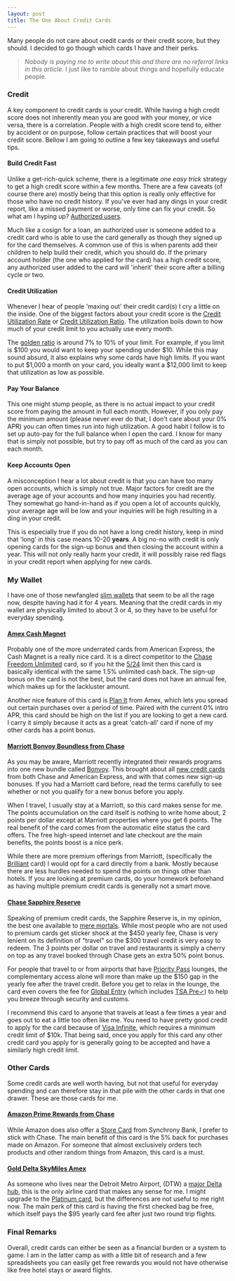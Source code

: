 ```yaml
---
layout: post
title: The One About Credit Cards
---
```


Many people do not care about credit cards or their credit score, but they should. I decided to go though which cards I have and their perks.

> *Nobody is paying me to write about this and there are no referral links in this article.* I just like to ramble about things and hopefully educate people.

### Credit

A key component to credit cards is your credit. While having a high credit score does not inherently mean you are good with your money, or vice versa, there is a correlation. People with a high credit score tend to, either by accident or on purpose, follow certain practices that will boost your credit score. Bellow I am going to outline a few key takeaways and useful tips.

#### Build Credit Fast

Unlike a get-rich-quick scheme, there is a legitimate *one easy trick* strategy to get a high credit score within a few months. There are a few caveats (of course there are) mostly being that this option is really only effective for those who have no credit history. If you've ever had any dings in your credit report, like a missed payment or worse, only time can fix your credit. So what am I hyping up? [Authorized users](https://www.creditkarma.com/credit-cards/i/authorized-user-credit-card/).

Much like a cosign for a loan, an authorized user is someone added to a credit card who is able to use the card generally as though they signed up for the card themselves. A common use of this is when parents add their children to help build their credit, which you should do. If the primary account holder (the one who applied for the card) has a high credit score, any authorized user added to the card will 'inherit' their score after a billing cycle or two.

#### Credit Utilization

Whenever I hear of people 'maxing out' their credit card(s) I cry a little on the inside. One of the biggest factors about your credit score is the [Credit Utilization Rate](https://www.experian.com/blogs/ask-experian/credit-education/score-basics/credit-utilization-rate/) or [Credit Utilization Ratio](https://www.nerdwallet.com/blog/finance/how-is-credit-utilization-ratio-calculated/). The utilization boils down to how much of your credit limit to you actually use every month. 

The [golden ratio](https://en.wikipedia.org/wiki/Golden_ratio) is around 7% to 10% of your limit. For example, if you limit is $100 you would want to keep your spending under $10. While this may sound absurd, it also explains why some cards have high limits. If you want to put $1,000 a month on your card, you ideally want a $12,000 limit to keep that utilization as low as possible.

#### Pay Your Balance

This one might stump people, as there is no actual impact to your credit score from paying the amount in full each month. However, if you only pay the minimum amount (please never ever do that, I don't care about your 0% APR) you can often times run into high utilization. A good habit I follow is to set up auto-pay for the full balance when I open the card. I know for many that is simply not possible, but try to pay off as much of the card as you can each month.

#### Keep Accounts Open

A misconception I hear a lot about credit is that you can have too many open accounts, which is simply not true. Major factors for credit are the average age of your accounts and how many inquiries you had recently. They somewhat go hand-in-hand as if you open a lot of accounts quickly, your average age will be low and your inquiries will be high resulting in a ding in your credit.

This is especially true if you do not have a long credit history, keep in mind that 'long' in this case means 10-20 **years**. A big no-no with credit is only opening cards for the sign-up bonus and then closing the account within a year. This will not only really harm your credit, it will possibly raise red flags in your credit report when applying for new cards.

### My Wallet

I have one of those newfangled [slim wallets](https://www.amazon.com/dp/B015NEHDSY) that seem to be all the rage now, despite having had it for 4 years. Meaning that the credit cards in my wallet are physically limited to about 3 or 4, so they have to be useful for everyday spending.

####  [Amex Cash Magnet](https://www.americanexpress.com/us/credit-cards/card/cash-magnet)

Probably one of the more underrated cards from American Express, the Cash Magnet is a really nice card. It is a direct competitor to the [Chase Freedom Unlimited](https://creditcards.chase.com/cash-back-credit-cards/chase-freedom-unlimited) card, so if you hit the [5/24](https://thepointsguy.com/guide/ultimate-guide-chase-5-24-rule/) limit then this card is basically identical with the same 1.5% unlimited cash back. The sign-up bonus on the card is not the best, but the card does not have an annual fee, which makes up for the lackluster amount.

Another nice feature of this card is [Plan It](https://www.americanexpress.com/us/credit-cards/features-benefits/plan-it/) from Amex, which lets you spread out certain purchases over a period of time. Paired with the current 0% intro APR, this card should be high on the list if you are looking to get a new card. I carry it simply because it acts as a great 'catch-all' card if none of my other cards has a point bonus.

#### [Marriott Bonvoy Boundless from Chase](https://creditcards.chase.com/marriott)

As you may be aware, Marriott recently integrated their rewards programs into one new bundle called [Bonvoy](https://www.marriott.com/loyalty.mi). This brought about all [new credit cards](https://www.marriott.com/loyalty/earn/credit-card-rewards.mi) from both Chase and American Express, and with that comes new sign-up bonuses. If you had a Marriott card before, read the terms carefully to see whether or not you qualify for a new bonus before you apply.

When I travel, I usually stay at a Marriott, so this card makes sense for me. The points accumulation on the card itself is nothing to write home about, 2 points per dollar except at Marriott properties where you get 6 points. The real benefit of the card comes from the automatic elite status the card offers. The free high-speed internet and late checkout are the main benefits, the points boost is a nice perk.

While there are more premium offerings from Marriott, (specifically the [Brilliant](https://www.americanexpress.com/us/credit-cards/card/marriott-bonvoy-brilliant/) card) I would opt for a card directly from a bank. Mostly because there are less hurdles needed to spend the points on things other than hotels. If you are looking at premium cards, do your homework beforehand as having multiple premium credit cards is generally not a smart move.

#### [Chase Sapphire Reserve](https://creditcards.chase.com/rewards-credit-cards/chase-sapphire-reserve)

Speaking of premium credit cards, the Sapphire Reserve is, in my opinion, the best one available to [mere mortals](https://www.creditcardinsider.com/blog/the-american-express-centurion-black-card/). While most people who are not used to premium cards get sticker shock at the $450 yearly fee, Chase is very lenient on its definition of "travel" so the $300 travel credit is very easy to redeem. The 3 points per dollar on travel and restaurants is simply a cherry on top as any travel booked through Chase gets an extra 50% point bonus.

For people that travel to or from airports that have [Priority Pass](https://www.prioritypass.com) lounges, the complementary access alone will more than make up the $150 gap in the yearly fee after the travel credit. Before you get to relax in the lounge, the card even covers the fee for [Global Entry](https://www.cbp.gov/travel/trusted-traveler-programs/global-entry) (which includes [TSA Pre✓](https://www.tsa.gov/precheck)) to help you breeze through security and customs.

I recommend this card to anyone that travels at least a few times a year and goes out to eat a little too often like me. You need to have pretty good credit to apply for the card because of [Visa Infinite](https://usa.visa.com/pay-with-visa/cards/visa-credit-cards/visa-infinite-credit-cards.html), which requires a minimum credit limit of $10k. That being said, once you apply for this card any other credit card you apply for is generally going to be accepted and have a similarly high credit limit.

### Other Cards

Some credit cards are well worth having, but not that useful for everyday spending and can therefore stay in that pile with the other cards in that one drawer. These are those cards for me.

#### [Amazon Prime Rewards from Chase](https://www.chase.com/personal/credit-cards/amazon)

While Amazon does also offer a [Store Card](https://www.amazon.com/iss/credit/storecardmember/) from Synchrony Bank, I prefer to stick with Chase. The main benefit of this card is the 5% back for purchases made on Amazon. For someone that almost exclusively orders tech products and other random things from Amazon, this card is a must.

#### [Gold Delta SkyMiles Amex](https://www.americanexpress.com/us/credit-cards/card/delta-skymiles/)

As someone who lives near the Detroit Metro Airport, (DTW) a [major Delta hub](https://en.wikipedia.org/wiki/Delta_Air_Lines#Hubs), this is the only airline card that makes any sense for me. I might upgrade to the [Platinum card](https://www.americanexpress.com/us/credit-cards/card/platinum-delta-skymiles), but the differences are not useful to me right now. The main perk of this card is having the first checked bag be free, which itself pays the $95 yearly card fee after just two round trip flights.

### Final Remarks

Overall, credit cards can either be seen as a financial burden or a system to game. I am in the latter camp as with a little bit of research and a few spreadsheets you can easily get free rewards you would not have otherwise like free hotel stays or award flights.
